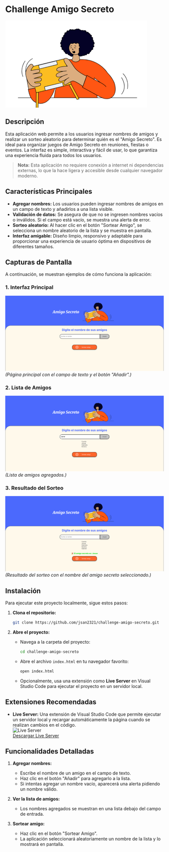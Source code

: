 # Challenge Amigo Secreto

![Amigo Secreto](assets/amigo-secreto.png)  

## Descripción
Esta aplicación web permite a los usuarios ingresar nombres de amigos y realizar un sorteo aleatorio para determinar quién es el "Amigo Secreto". Es ideal para organizar juegos de Amigo Secreto en reuniones, fiestas o eventos. La interfaz es simple, interactiva y fácil de usar, lo que garantiza una experiencia fluida para todos los usuarios.

> **Nota:** Esta aplicación no requiere conexión a internet ni dependencias externas, lo que la hace ligera y accesible desde cualquier navegador moderno.

## Características Principales
- **Agregar nombres:** Los usuarios pueden ingresar nombres de amigos en un campo de texto y añadirlos a una lista visible.
- **Validación de datos:** Se asegura de que no se ingresen nombres vacíos o inválidos. Si el campo está vacío, se muestra una alerta de error.
- **Sorteo aleatorio:** Al hacer clic en el botón "Sortear Amigo", se selecciona un nombre aleatorio de la lista y se muestra en pantalla.
- **Interfaz amigable:** Diseño limpio, responsivo y adaptable para proporcionar una experiencia de usuario óptima en dispositivos de diferentes tamaños.

## Capturas de Pantalla

A continuación, se muestran ejemplos de cómo funciona la aplicación:

### 1. Interfaz Principal
![Interfaz Principal](assets/documentacion/01.png)  
*(Página principal con el campo de texto y el botón "Añadir".)*

### 2. Lista de Amigos
![Lista de Amigos](assets/documentacion/02.png)  
*(Lista de amigos agregados.)*

### 3. Resultado del Sorteo
![Resultado del Sorteo](assets/documentacion/03.png)  
*(Resultado del sorteo con el nombre del amigo secreto seleccionado.)*

## Instalación
Para ejecutar este proyecto localmente, sigue estos pasos:

1. **Clona el repositorio:**
   ```bash
   git clone https://github.com/jsan2321/challenge-amigo-secreto.git
   ```

2. **Abre el proyecto:**
   - Navega a la carpeta del proyecto:
     ```bash
     cd challenge-amigo-secreto
     ```
   - Abre el archivo `index.html` en tu navegador favorito:
     ```bash
     open index.html
     ```
   - Opcionalmente, usa una extensión como **Live Server** en Visual Studio Code para ejecutar el proyecto en un servidor local.

## Extensiones Recomendadas
- **Live Server:** Una extensión de Visual Studio Code que permite ejecutar un servidor local y recargar automáticamente la página cuando se realizan cambios en el código.  
  ![Live Server](https://raw.githubusercontent.com/ritwickdey/vscode-live-server/master/images/icon.png)  
  [Descargar Live Server](https://marketplace.visualstudio.com/items?itemName=ritwickdey.LiveServer)

## Funcionalidades Detalladas
1. **Agregar nombres:**
   - Escribe el nombre de un amigo en el campo de texto.
   - Haz clic en el botón "Añadir" para agregarlo a la lista.
   - Si intentas agregar un nombre vacío, aparecerá una alerta pidiendo un nombre válido.

2. **Ver la lista de amigos:**
   - Los nombres agregados se muestran en una lista debajo del campo de entrada.

3. **Sortear amigo:**
   - Haz clic en el botón "Sortear Amigo".
   - La aplicación seleccionará aleatoriamente un nombre de la lista y lo mostrará en pantalla.